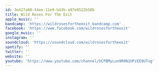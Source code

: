 ```yaml
---
id: 3e427a00-44ee-11e9-b43b-a97e9522b58b
title: Wild Roses For The Exit
apple_music: ''
bandcamp: 'https://wildrosesfortheexit.bandcamp.com'
facebook: 'https://www.facebook.com/wildrosesfortheexit'
google_music: ''
instagram: ''
soundcloud: 'https://soundcloud.com/wildrosesfortheexit'
spotify: ''
twitter: ''
website: ''
youtube: 'https://www.youtube.com/channel/UCPBMyLun9R0N1UPzEE8UTug'
---
```

